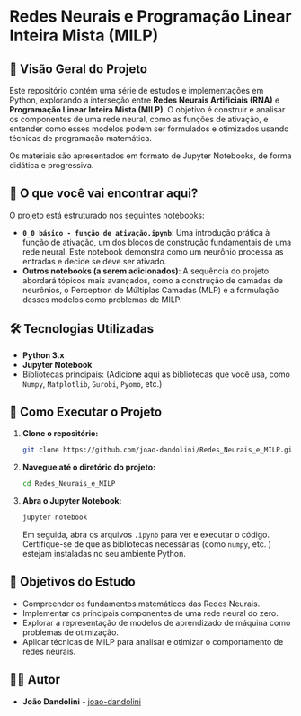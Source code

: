 # Redes Neurais e Programação Linear Inteira Mista (MILP)

## 📖 Visão Geral do Projeto

Este repositório contém uma série de estudos e implementações em Python, explorando a interseção entre **Redes Neurais Artificiais (RNA)** e **Programação Linear Inteira Mista (MILP)**. O objetivo é construir e analisar os componentes de uma rede neural, como as funções de ativação, e entender como esses modelos podem ser formulados e otimizados usando técnicas de programação matemática.

Os materiais são apresentados em formato de Jupyter Notebooks, de forma didática e progressiva.

## 🧠 O que você vai encontrar aqui?

O projeto está estruturado nos seguintes notebooks:

*   **`0_0 básico - função de ativação.ipynb`**: Uma introdução prática à função de ativação, um dos blocos de construção fundamentais de uma rede neural. Este notebook demonstra como um neurônio processa as entradas e decide se deve ser ativado.
*   **Outros notebooks (a serem adicionados)**: A sequência do projeto abordará tópicos mais avançados, como a construção de camadas de neurônios, o Perceptron de Múltiplas Camadas (MLP) e a formulação desses modelos como problemas de MILP.

## 🛠️ Tecnologias Utilizadas

*   **Python 3.x**
*   **Jupyter Notebook**
*   Bibliotecas principais: (Adicione aqui as bibliotecas que você usa, como `Numpy`, `Matplotlib`, `Gurobi`, `Pyomo`, etc.)

## 🚀 Como Executar o Projeto

1.  **Clone o repositório:**
    ```bash
    git clone https://github.com/joao-dandolini/Redes_Neurais_e_MILP.git
    ```

2.  **Navegue até o diretório do projeto:**
    ```bash
    cd Redes_Neurais_e_MILP
    ```

3.  **Abra o Jupyter Notebook:**
    ```bash
    jupyter notebook
    ```
    Em seguida, abra os arquivos `.ipynb` para ver e executar o código. Certifique-se de que as bibliotecas necessárias (como `numpy`, etc. ) estejam instaladas no seu ambiente Python.

## 🎯 Objetivos do Estudo

*   Compreender os fundamentos matemáticos das Redes Neurais.
*   Implementar os principais componentes de uma rede neural do zero.
*   Explorar a representação de modelos de aprendizado de máquina como problemas de otimização.
*   Aplicar técnicas de MILP para analisar e otimizar o comportamento de redes neurais.

## 👨‍💻 Autor

*   **João Dandolini** - [joao-dandolini](https://github.com/joao-dandolini )
